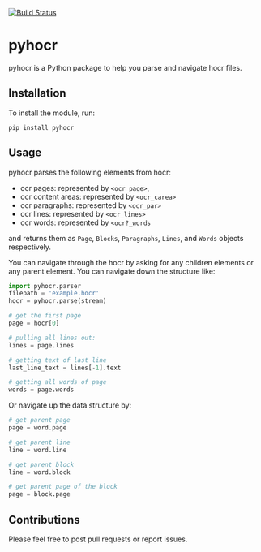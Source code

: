[![Build Status](https://travis-ci.com/algorythmik/python-hocr.svg?branch=master)](https://travis-ci.com/algorythmik/python-hocr)

# pyhocr

pyhocr is a Python package to help you parse and navigate hocr files.

## Installation

To install the module, run:

`pip install pyhocr`

## Usage

pyhocr parses the following elements from hocr:
- ocr pages: represented by `<ocr_page>`,
- ocr content areas: represented by `<ocr_carea>`
- ocr paragraphs: represented by `<ocr_par>`
- ocr lines: represented by `<ocr_lines>`
- ocr words: represented by `<ocr?_words`

and  returns them  as `Page`, `Blocks`, `Paragraphs`, `Lines`, and `Words` objects respectively.

You can navigate through the hocr by asking for any children elements or any parent element. You can navigate down the structure like:

```python
import pyhocr.parser
filepath = 'example.hocr'
hocr = pyhocr.parse(stream)

# get the first page
page = hocr[0]

# pulling all lines out:
lines = page.lines

# getting text of last line
last_line_text = lines[-1].text

# getting all words of page
words = page.words
```

Or navigate up the data structure by:

```python
# get parent page
page = word.page

# get parent line
line = word.line

# get parent block
line = word.block

# get parent page of the block
page = block.page
```

## Contributions

Please feel free to post pull requests or report issues.
